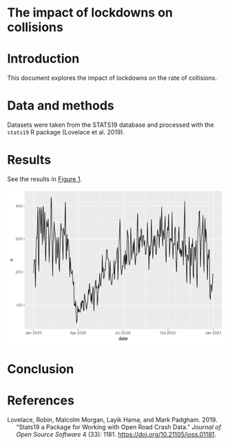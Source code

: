 # The impact of lockdowns on collisions


# Introduction

This document explores the impact of lockdowns on the rate of
collisions.

# Data and methods

Datasets were taken from the STATS19 database and processed with the
`stats19` R package (Lovelace et al. 2019).

# Results

See the results in
<a href="#fig-crashes-per-day" class="quarto-xref">Figure 1</a>.

<img
src="demo-quarto-document_files/figure-commonmark/fig-crashes-per-day-1.png"
id="fig-crashes-per-day" />

# Conclusion

# References

<div id="refs" class="references csl-bib-body hanging-indent"
entry-spacing="0">

<div id="ref-lovelace2019" class="csl-entry">

Lovelace, Robin, Malcolm Morgan, Layik Hama, and Mark Padgham. 2019.
“Stats19 a Package for Working with Open Road Crash Data.” *Journal of
Open Source Software* 4 (33): 1181.
<https://doi.org/10.21105/joss.01181>.

</div>

</div>
